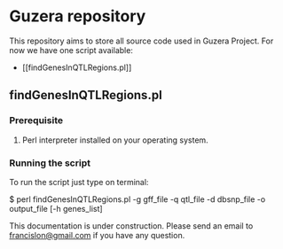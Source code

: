 # Guzera repository

This repository aims to store all source code used in Guzera Project. For now we have one script available:

* [[findGenesInQTLRegions.pl]]

## findGenesInQTLRegions.pl

### Prerequisite

1. Perl interpreter installed on your operating system.

### Running the script

To run the script just type on terminal:

$ perl findGenesInQTLRegions.pl -g gff_file -q qtl_file -d dbsnp_file -o output_file [-h genes_list]

This documentation is under construction. Please send an email to francislon@gmail.com if you have any question.